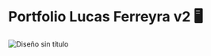 # Portfolio Lucas Ferreyra v2 🖥️


![Diseño sin título](https://user-images.githubusercontent.com/88118566/235750334-6a6ab129-288b-48e9-89d1-f5bd266baf62.png)


